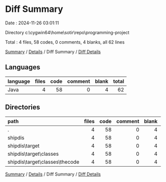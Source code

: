 # Diff Summary

Date : 2024-11-26 03:01:11

Directory c:\\cygwin64\\home\\sotir\\repo\\programming-project

Total : 4 files,  58 codes, 0 comments, 4 blanks, all 62 lines

[Summary](results.md) / [Details](details.md) / Diff Summary / [Diff Details](diff-details.md)

## Languages
| language | files | code | comment | blank | total |
| :--- | ---: | ---: | ---: | ---: | ---: |
| Java | 4 | 58 | 0 | 4 | 62 |

## Directories
| path | files | code | comment | blank | total |
| :--- | ---: | ---: | ---: | ---: | ---: |
| . | 4 | 58 | 0 | 4 | 62 |
| shipdis | 4 | 58 | 0 | 4 | 62 |
| shipdis\\target | 4 | 58 | 0 | 4 | 62 |
| shipdis\\target\\classes | 4 | 58 | 0 | 4 | 62 |
| shipdis\\target\\classes\\thecode | 4 | 58 | 0 | 4 | 62 |

[Summary](results.md) / [Details](details.md) / Diff Summary / [Diff Details](diff-details.md)